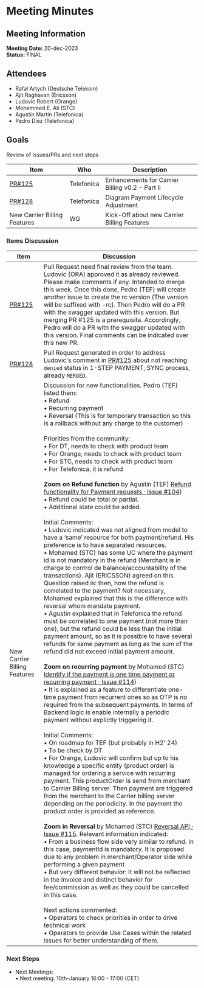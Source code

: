 # Meeting Minutes
## Meeting Information
**Meeting Date:** 20-dec-2023<br/>
**Status:** FINAL

## Attendees

- Rafał Artych (Deutsche Telekom)
- Ajit Raghavan (Ericsson)
- Ludovic Robert (Orange)
- Mohammed E. Ali (STC)
- Agustín Martín (Telefonica)
- Pedro Díez (Telefonica)


## Goals
Review of Issues/PRs and next steps</br>


Item | Who | Description
---- | ---- | ----
[PR#125](https://github.com/camaraproject/CarrierBillingCheckOut/pull/125) | Telefonica | Enhancements for Carrier Billing v0.2 - Part II
[PR#128](https://github.com/camaraproject/CarrierBillingCheckOut/pull/128) |Telefonica | Diagram Payment Lifecycle Adjustment
New Carrier Billing Features | WG | Kick-Off about new Carrier Billing Features


### Items Discussion

Item | Discussion
---- | ---- 
[PR#125](https://github.com/camaraproject/CarrierBillingCheckOut/pull/125) | Pull Request need final review from the team. Ludovic (ORA) approved it as already reviewed. Please make comments if any. Intended to merge this week. Once this done, Pedro (TEF) will create another issue to create the rc version (The version will be suffixed with -rc). Then Pedro will do a PR with the swagger updated with this version. But merging PR #125 is a prerequisite. Accordingly, Pedro will do a PR with the swagger updated with this version. Final comments can be indicated over this new PR.
[PR#128](https://github.com/camaraproject/CarrierBillingCheckOut/pull/128) | Pull Request generated in order to address Ludovic's comment in [PR#125](https://github.com/camaraproject/CarrierBillingCheckOut/pull/125) about not reaching `denied` status in 1-STEP PAYMENT, SYNC process, already `MERGED`.
New Carrier Billing Features | Discussion for new functionalities. Pedro (TEF) listed them:<br>•  Refund<br>• Recurring payment<br>• Reversal (This is for temporary transaction so this is a rollback without any charge to the customer)<br><br>Priorities from the community:<br>• For DT, needs to check with product team<br>• For Orange, needs to check with product team<br>• For STC, needs to check with product team<br>• For Telefonica, it is refund<br><br>**Zoom on Refund function** by Agustin (TEF) [Refund functionality for Payment requests · Issue #104](https://github.com/camaraproject/CarrierBillingCheckOut/issues/104))<br>• Refund could be total or partial.<br>• Additional state could be added.<br><br> Initial Comments:<br>• Ludovic indicated was not aligned from model to have a ‘same’ resource for both payment/refund. His preference is to have separated resources.<br>• Mohamed (STC) has some UC where the payment id is not mandatory in the refund (Merchant is in charge to control de balance/accountability of the transactions). Ajit (ERICSSON) agreed on this. Question raised is: then, how the refund is correlated to the payment? Not necessary, Mohamed explained that this is the difference with reversal whom mandate payment.<br>• Agustin explained that in Telefonica the refund must be correlated to one payment (not more than one), but the refund could be less than the initial payment amount, so as it is possible to have several refunds for same payment as long as the sum of the refund did not exceed initial payment amount.<br><br>**Zoom on recurring payment** by Mohamed (STC) [Identify if the payment is one time payment or recurring payment · Issue #114](https://github.com/camaraproject/CarrierBillingCheckOut/issues/114))<br>• It is explained as a feature to differentiate one-time payment from recurrent ones so as OTP is no required from the subsequent payments. In terms of Backend logic is enable internally a periodic payment without explictly triggering it.<br><br> Initial Comments:<br>• On roadmap for TEF (but probably in H2' 24)<br>• To be check by DT<br>• For Orange, Ludovic will confirm but up to his knowledge a specific entity (product order) is managed for ordering a service with recurring payment. This productOrder is send from merchant to Carrier Billing server. Then payment are triggered from the merchant to the Carrier billing server depending on the periodicity. In the payment the product order is provided as reference.<br><br>**Zoom in Reversal** by Mohamed (STC) [Reversal API · Issue #115](https://github.com/camaraproject/CarrierBillingCheckOut/issues/115). Relevant information indicated:<br>• From a business flow side very similar to refund. In this case, paymentId is mandatory. It is proposed due to any problem in merchant/Operator side while performing a given payment<br>• But very different behavior: It will not be reflected in the invoice and distinct behavior for fee/commission as well as they could be cancelled in this case.<br><br> Next actions commented:<br>• Operators to check priorities in order to drive technical work<br>• Operators to provide Use Cases within the related issues for better understanding of them.


### Next Steps
- Next Meetings:<br/>
	• Next meeting: 10th-January 16:00 - 17:00 (CET)<br/>
